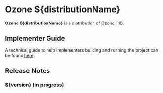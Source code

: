 # Ozone ${distributionName}

**Ozone ${distributionName}** is a distribution of [Ozone HIS](https://www.ozone-his.com).

## Implementer Guide
A technical guide to help implementers building and running the project can be found [here](readme/impl-guide.md).

## Release Notes

### ${version} (in progress)
